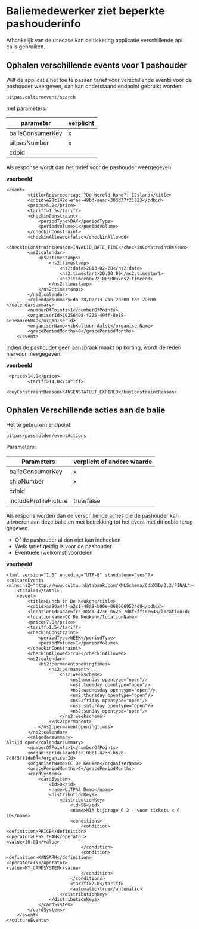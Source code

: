 ---
---

# Baliemedewerker ziet beperkte pashouderinfo

Afhankelijk van de usecase kan de ticketing applicatie verschillende api calls gebruiken. 

## Ophalen verschillende events voor 1 pashouder

Wilt de applicatie het toe te passen tarief voor verschillende events voor de pashouder weergeven, dan kan onderstaand endpoint gebruikt worden:

```
uitpas.cultureevent/search
```

met parameters:

|  parameter |  verplicht |
|---|---|
|  balieConsumerKey |  x |
|  uitpasNumber | x  |
|  cdbid |   |

Als response wordt dan het tarief voor de pashouder weergegeven

__voorbeeld__

```
<event>
        <title>Reisreportage ?De Wereld Rond?: IJsland</title>
        <cdbid>e28c142d-efae-49bd-aead-303d37f21323</cdbid>
        <price>5.0</price>
        <tariff>1.5</tariff>
        <checkinConstraint>
            <periodType>DAY</periodType>
            <periodVolume>1</periodVolume>
        </checkinConstraint>
        <checkinAllowed>false</checkinAllowed>
        <checkinConstraintReason>INVALID_DATE_TIME</checkinConstraintReason>
        <ns2:calendar>
            <ns2:timestamps>
                <ns2:timestamp>
                    <ns2:date>2013-02-28</ns2:date>
                    <ns2:timestart>20:00:00</ns2:timestart>
                    <ns2:timeend>22:00:00</ns2:timeend>
                </ns2:timestamp>
            </ns2:timestamps>
        </ns2:calendar>
        <calendarsummary>do 28/02/13 van 20:00 tot 22:00 </calendarsummary>
        <numberOfPoints>1</numberOfPoints>
        <organiserId>30256408-f225-49ff-8e18-4e1ea02e604d</organiserId>
        <organiserName>vtbKultuur Aalst</organiserName>
        <gracePeriodMonths>0</gracePeriodMonths>
    </event>
```

Indien de pashouder geen aanspraak maakt op korting, wordt de reden hiervoor meegegeven.

__voorbeeld__

```
 <price>14.0</price>
        <tariff>14.0</tariff>
        <buyConstraintReason>KANSENSTATUUT_EXPIRED</buyConstraintReason>

```

## Ophalen Verschillende acties aan de balie

Het te gebruiken endpoint:

```
uitpas/passholder/eventActions
```

Parameters:

|  Parameters | verplicht of andere waarde  |
|---|---|
| balieConsumerKey  | x  |
|  chipNumber | x |
|  cdbid |   |
| includeProfilePicture  |  true/false |

Als respons worden dan de verschillende acties die de pashouder kan uitvoeren aan deze balie en met betrekking tot het event met dit cdbid terug gegeven. 
* Of de pashouder al dan niet kan inchecken
* Welk tarief geldig is voor de pashouder
* Eventuele (welkomst)voordelen

__voorbeeld__

```
<?xml version="1.0" encoding="UTF-8" standalone="yes"?>
<cultureEvents xmlns:ns2="http://www.cultuurdatabank.com/XMLSchema/CdbXSD/3.2/FINAL">
    <total>1</total>
    <event>
        <title>Lunch in De Keuken</title>
        <cdbid>aa90a44f-a2c1-48a9-b00e-0686669534d8</cdbid>
        <locationId>aaae6fcc-08c1-4236-b62b-7d8f5ff1de64</locationId>
        <locationName>CC De Keuken</locationName>
        <price>7.0</price>
        <tariff>1.5</tariff>
        <checkinConstraint>
            <periodType>WEEK</periodType>
            <periodVolume>1</periodVolume>
        </checkinConstraint>
        <checkinAllowed>true</checkinAllowed>
        <ns2:calendar>
            <ns2:permanentopeningtimes>
                <ns2:permanent>
                    <ns2:weekscheme>
                        <ns2:monday opentype="open"/>
                        <ns2:tuesday opentype="open"/>
                        <ns2:wednesday opentype="open"/>
                        <ns2:thursday opentype="open"/>
                        <ns2:friday opentype="open"/>
                        <ns2:saturday opentype="open"/>
                        <ns2:sunday opentype="open"/>
                    </ns2:weekscheme>
                </ns2:permanent>
            </ns2:permanentopeningtimes>
        </ns2:calendar>
        <calendarsummary>
Altijd open</calendarsummary>
        <numberOfPoints>1</numberOfPoints>
        <organiserId>aaae6fcc-08c1-4236-b62b-7d8f5ff1de64</organiserId>
        <organiserName>CC De Keuken</organiserName>
        <gracePeriodMonths>0</gracePeriodMonths>
        <cardSystems>
            <cardSystem>
                <id>8</id>
                <name>UiTPAS Demo</name>
                <distributionKeys>
                    <distributionKey>
                        <id>56</id>
                        <name>MIA bijdrage € 2 - voor tickets < € 10</name>
                        <conditions>
                            <condition>
<definition>PRICE</definition>
<operator>LESS_THAN</operator>
<value>10.01</value>
                            </condition>
                            <condition>
<definition>KANSARM</definition>
<operator>IN</operator>
<value>MY_CARDSYSTEM</value>
                            </condition>
                        </conditions>
                        <tariff>2.0</tariff>
                        <automatic>true</automatic>
                    </distributionKey>
                </distributionKeys>
            </cardSystem>
        </cardSystems>
    </event>
</cultureEvents>
```

